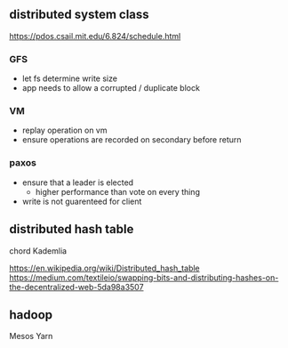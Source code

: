 ## distributed system class

https://pdos.csail.mit.edu/6.824/schedule.html

### GFS

* let fs determine write size
* app needs to allow a corrupted / duplicate block

### VM

* replay operation on vm
* ensure operations are recorded on secondary before return

### paxos

* ensure that a leader is elected
  * higher performance than vote on every thing
* write is not guarenteed for client

## distributed hash table

chord
Kademlia

https://en.wikipedia.org/wiki/Distributed_hash_table
https://medium.com/textileio/swapping-bits-and-distributing-hashes-on-the-decentralized-web-5da98a3507

## hadoop

Mesos
Yarn


